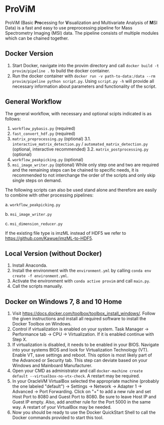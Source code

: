 
ProViM
======
ProViM (Basic **Pro**cessing for **V**isualization and Multivariate Analysis of **M**SI Data) is a fast and easy to use preprocessing pipeline for Mass Spectrometry Imaging (MSI) data. The pipeline consists of multiple modules which can be chained together.

## Docker Version
1. Start Docker, navigate into the provim directory and call `docker build -t provim/pipeline .` to build the docker container.
2. Run the docker container with `docker run -v path-to-data:/data --rm provim/pipeline python script.py`.
Using `script.py -h` will provide all necessary information about parameters and functionality of the script.

## General Workflow
The general workflow, with necessary and optional scipts indicated is as follows:
1. `workflow_pybasis.py` (required)
2. `fast_convert_hdf.py` (required)
3. `matrix_preprocessing.py` (optional)
3.1. `interactive_matrix_detection.py` / `automated_matrix_detection.py` (optional, interactive recommended)
3.2. `matrix_postprocessing.py` (optional)
4. `workflow_peakpicking.py` (optional)
5. `msi_image_writer.py` (optional)
While only step one and two are required and the remaining steps can be chained to specific needs, it is recommended to not interchange the order of the scripts and only skip single steps on demand.

The following scripts can also be used stand alone and therefore are easily to combine with other processing pipelines:

a. `workflow_peakpicking.py`

b. `msi_image_writer.py`

c. `msi_dimension_reducer.py`

If the existing file type is imzML instead of HDF5 we refer to https://github.com/Kawue/imzML-to-HDF5.

## Local Version (without Docker)
1. Install Anaconda.
2. Install the environment with the `environment.yml` by calling `conda env create -f environment.yml`.
3. Activate the environment with `conda active provim` and call `main.py`.
4. Call the scripts manually.

## Docker on Windows 7, 8 and 10 Home
1. Visit https://docs.docker.com/toolbox/toolbox_install_windows/. Follow the given instructions and install all required software to install the Docker Toolbox on Windows.
2. Control if virtualization is enabled on your system. Task Manager -> Performance tab -> CPU -> Virtualization. If it is enabled continue with Step X.
3. If virtualization is disabled, it needs to be enabled in your BIOS. Navigate into your systems BIOS and look for Virtualization Technology (VT). Enable VT, save settings and reboot. This option is most likely part of the Advanced or Security tab. This step can deviate based on your Windows and Mainboard Manufacturer.
4. Open your CMD as administrator and call `docker-machine create default --virtualbox-no-vtx-check`. A restart may be required.
5. In your OracleVM VirtualBox selected the appropriate machine (probably the one labeled "default") -> Settings -> Network -> Adapter 1 -> Advanced -> Port Forwarding. Click on "+" to add a new rule and set Host Port to 8080 and Guest Port to 8080. Be sure to leave Host IP and Guest IP empty. Also, add another rule for the Port 5000 in the same way. A restart of your VirtualBox may be needed.
6. Now you should be ready to use the Docker QuickStart Shell to call the Docker commands provided to start this tool.
